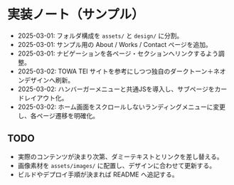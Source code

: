 # 実装ノート（サンプル）

- 2025-03-01: フォルダ構成を `assets/` と `design/` に分割。
- 2025-03-01: サンプル用の About / Works / Contact ページを追加。
- 2025-03-01: ナビゲーションを各ページ・セクションへリンクするよう調整。
- 2025-03-02: TOWA TEI サイトを参考にしつつ独自のダークトーン＋ネオンデザインへ刷新。
- 2025-03-02: ハンバーガーメニューと共通JSを導入し、サブページをカードレイアウト化。
- 2025-03-02: ホーム画面をスクロールしないランディングメニューに変更し、各ページ遷移を明確化。

## TODO
- 実際のコンテンツが決まり次第、ダミーテキストとリンクを差し替える。
- 画像素材を `assets/images/` に配置し、デザインに合わせて更新する。
- ビルドやデプロイ手順が決まれば README へ追記する。
